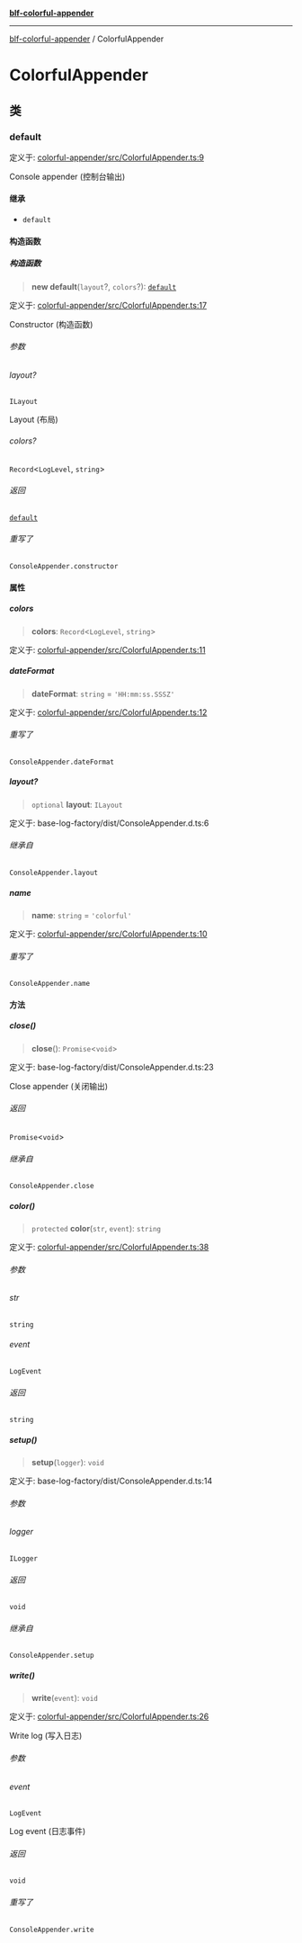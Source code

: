 [**blf-colorful-appender**](index.md)

***

[blf-colorful-appender](index.md) / ColorfulAppender

# ColorfulAppender

## 类

### default

定义于: [colorful-appender/src/ColorfulAppender.ts:9](https://github.com/fengxinming/log-base/blob/f2c7f48e718176bca14e93c254777a3cb459e638/packages/colorful-appender/src/ColorfulAppender.ts#L9)

Console appender (控制台输出)

#### 继承

- `default`

#### 构造函数

##### 构造函数

> **new default**(`layout`?, `colors`?): [`default`](#default)

定义于: [colorful-appender/src/ColorfulAppender.ts:17](https://github.com/fengxinming/log-base/blob/f2c7f48e718176bca14e93c254777a3cb459e638/packages/colorful-appender/src/ColorfulAppender.ts#L17)

Constructor (构造函数)

###### 参数

###### layout?

`ILayout`

Layout (布局)

###### colors?

`Record`\<`LogLevel`, `string`\>

###### 返回

[`default`](#default)

###### 重写了

`ConsoleAppender.constructor`

#### 属性

##### colors

> **colors**: `Record`\<`LogLevel`, `string`\>

定义于: [colorful-appender/src/ColorfulAppender.ts:11](https://github.com/fengxinming/log-base/blob/f2c7f48e718176bca14e93c254777a3cb459e638/packages/colorful-appender/src/ColorfulAppender.ts#L11)

##### dateFormat

> **dateFormat**: `string` = `'HH:mm:ss.SSSZ'`

定义于: [colorful-appender/src/ColorfulAppender.ts:12](https://github.com/fengxinming/log-base/blob/f2c7f48e718176bca14e93c254777a3cb459e638/packages/colorful-appender/src/ColorfulAppender.ts#L12)

###### 重写了

`ConsoleAppender.dateFormat`

##### layout?

> `optional` **layout**: `ILayout`

定义于: base-log-factory/dist/ConsoleAppender.d.ts:6

###### 继承自

`ConsoleAppender.layout`

##### name

> **name**: `string` = `'colorful'`

定义于: [colorful-appender/src/ColorfulAppender.ts:10](https://github.com/fengxinming/log-base/blob/f2c7f48e718176bca14e93c254777a3cb459e638/packages/colorful-appender/src/ColorfulAppender.ts#L10)

###### 重写了

`ConsoleAppender.name`

#### 方法

##### close()

> **close**(): `Promise`\<`void`\>

定义于: base-log-factory/dist/ConsoleAppender.d.ts:23

Close appender (关闭输出)

###### 返回

`Promise`\<`void`\>

###### 继承自

`ConsoleAppender.close`

##### color()

> `protected` **color**(`str`, `event`): `string`

定义于: [colorful-appender/src/ColorfulAppender.ts:38](https://github.com/fengxinming/log-base/blob/f2c7f48e718176bca14e93c254777a3cb459e638/packages/colorful-appender/src/ColorfulAppender.ts#L38)

###### 参数

###### str

`string`

###### event

`LogEvent`

###### 返回

`string`

##### setup()

> **setup**(`logger`): `void`

定义于: base-log-factory/dist/ConsoleAppender.d.ts:14

###### 参数

###### logger

`ILogger`

###### 返回

`void`

###### 继承自

`ConsoleAppender.setup`

##### write()

> **write**(`event`): `void`

定义于: [colorful-appender/src/ColorfulAppender.ts:26](https://github.com/fengxinming/log-base/blob/f2c7f48e718176bca14e93c254777a3cb459e638/packages/colorful-appender/src/ColorfulAppender.ts#L26)

Write log (写入日志)

###### 参数

###### event

`LogEvent`

Log event (日志事件)

###### 返回

`void`

###### 重写了

`ConsoleAppender.write`
